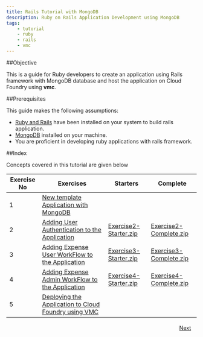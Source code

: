 ```yaml
---
title: Rails Tutorial with MongoDB
description: Ruby on Rails Application Development using MongoDB
tags:
    - tutorial
    - ruby
    - rails
    - vmc
---
```


##Objective

This is a guide for Ruby developers to create an application using Rails framework with MongoDB database and host the application on Cloud Foundry using **vmc**.

##Prerequisites

This guide makes the following assumptions:

+ [Ruby and Rails](frameworks/ruby/installing-ruby.html) have been installed on your system to build rails application.
+ [MongoDB](http://www.mongodb.org/display/DOCS/Quickstart) installed on your machine.
+ You are proficient in developing ruby applications with rails framework.

##Index

Concepts covered in this tutorial are given below

<table class="spring-tutorial-index-table">
  <thead>
    <tr>
      <th>Exercise No</th>
      <th>Exercises</th>
      <th>Starters</th>
      <th>Complete</th>
    </tr>
  </thead>
  <tbody>
    <tr>
      <td>1</td>
      <td><a href='/frameworks/ruby/rails-tutorial/mongodb/rails-new-template-with-mongodb.html'>New template  Application with MongoDB</a></td>
      <td></td>
      <td></td>
    </tr>
    <tr>
      <td>2</td>
      <td><a href='/frameworks/ruby/rails-tutorial/mongodb/rails-user-login.html'>Adding User Authentication to the Application</a></td>
      <td><a href='/rails-code/expense-reporting-mongodb/Exercise2-Starter.zip'>Exercise2-Starter.zip</a></td>
      <td><a href='/rails-code/expense-reporting-mongodb/Exercise2-Complete.zip'>Exercise2-Complete.zip</a></td>
    </tr>
    <tr>
      <td>3</td>
      <td><a href='/frameworks/ruby/rails-tutorial/mongodb/rails-expense-user-flow.html'>Adding Expense User WorkFlow to the Application</a></td>
      <td><a href='/rails-code/expense-reporting-mongodb/Exercise3-Starter.zip'>Exercise3-Starter.zip</a></td>
      <td><a href='/rails-code/expense-reporting-mongodb/Exercise3-Complete.zip'>Exercise3-Complete.zip</a></td>
    </tr>
    <tr>
      <td>4</td>
      <td><a href='/frameworks/ruby/rails-tutorial/mongodb/rails-expense-admin-flow.html'>Adding Expense Admin WorkFlow to the Application</a></td>
      <td><a href='/rails-code/expense-reporting-mongodb/Exercise4-Starter.zip'>Exercise4-Starter.zip</a></td>
      <td><a href='/rails-code/expense-reporting-mongodb/Exercise4-Complete.zip'>Exercise4-Complete.zip</a></td>
    </tr>
    <tr>
      <td>5</td>
      <td><a href='/frameworks/ruby/rails-tutorial/mongodb/rails-hosting-application-with-vmc.html'>Deploying the Application to Cloud Foundry using VMC</a></td>
      <td></td>
      <td></td>
    </tr>
  </tbody>
</table>

<a class="button-plain" style="padding: 3px 15px; float: right" href="/frameworks/ruby/rails-tutorial/mongodb/rails-new-template-with-mongodb.html">Next</a>
